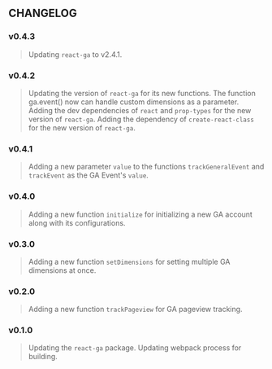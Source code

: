 ## CHANGELOG

### v0.4.3
> Updating `react-ga` to v2.4.1.

### v0.4.2
> Updating the version of `react-ga` for its new functions. The function ga.event() now can handle custom dimensions as a parameter.
> Adding the dev dependencies of `react` and `prop-types` for the new version of
`react-ga`.
> Adding the dependency of `create-react-class` for the new version of
`react-ga`.

### v0.4.1
> Adding a new parameter `value` to the functions `trackGeneralEvent` and `trackEvent` as the GA Event's `value`.

### v0.4.0
> Adding a new function `initialize` for initializing a new GA account along with its configurations.

### v0.3.0
> Adding a new function `setDimensions` for setting multiple GA dimensions at once.

### v0.2.0
> Adding a new function `trackPageview` for GA pageview tracking.

### v0.1.0
> Updating the `react-ga` package.
> Updating webpack process for building.
